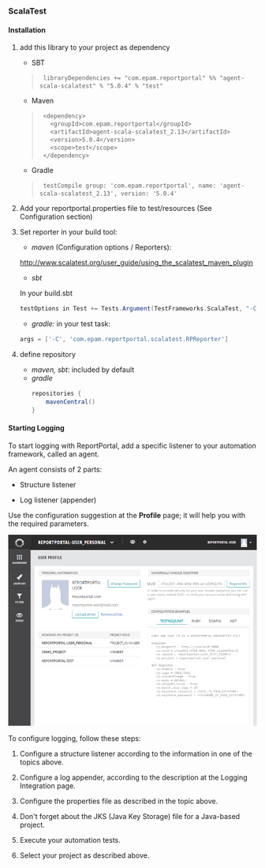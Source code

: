 ### ScalaTest

#### Installation
1) add this library to your project as dependency
   * SBT
    >
    >      libraryDependencies += "com.epam.reportportal" %% "agent-scala-scalatest" % "5.0.4" % "test"
    >

   * Maven
    >      <dependency>
    >        <groupId>com.epam.reportportal</groupId>
    >        <artifactId>agent-scala-scalatest_2.13</artifactId>
    >        <version>5.0.4</version>
    >        <scope>test</scope>
    >      </dependency>

   * Gradle
    >
    >      testCompile group: 'com.epam.reportportal', name: 'agent-scala-scalatest_2.13', version: '5.0.4'
    >

2) Add your reportportal.properties file to test/resources (See Configuration section)

3) Set reporter in your build tool:
   * _maven_ (Configuration options / Reporters): 
  
    http://www.scalatest.org/user_guide/using_the_scalatest_maven_plugin
   * _sbt_
  
    In your build.sbt
   ```scala
   testOptions in Test += Tests.Argument(TestFrameworks.ScalaTest, "-C", "com.epam.reportportal.scalatest.RPReporter")
   ```
   * _gradle:_ in your test task: 
   ```groovy
   args = ['-C', 'com.epam.reportportal.scalatest.RPReporter']
   ```
4) define repository
   * _maven, sbt_: included by default
   * _gradle_
     ```groovy
     repositories {
         mavenCentral()
     }
     ```

#### Starting Logging

To start logging with ReportPortal, add a specific listener to your automation
framework, called an agent.

An agent consists of 2 parts:

-   Structure listener

-   Log listener (appender)

Use the configuration suggestion at the **Profile** page; it will help you with
the required parameters.

![Image](img/userProfilePage.png)

To configure logging, follow these steps:

1. Configure a structure listener according to the information in one of the topics above.

2. Configure a log appender, according to the description at the Logging Integration page.

3. Configure the properties file as described in the topic above.

4. Don't forget about the JKS (Java Key Storage) file for a Java-based project.

5. Execute your automation tests.

6. Select your project as described above.

